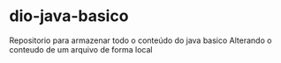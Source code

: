 # dio-java-basico
Repositorio para armazenar todo o conteúdo do java basico
Alterando o conteudo de um arquivo de forma local